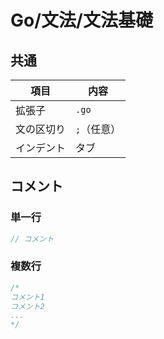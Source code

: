 # Go/文法/文法基礎

## 共通

| 項目       | 内容        |
| ---------- | ----------- |
| 拡張子     | `.go`       |
| 文の区切り | `;`（任意） |
| インデント | タブ        |

## コメント

### 単一行

```go
// コメント
```

### 複数行

```go
/*
コメント1
コメント2
...
*/
```
